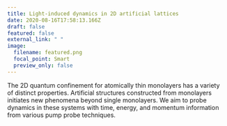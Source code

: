 ```yaml
---
title: Light-induced dynamics in 2D artificial lattices
date: 2020-08-16T17:58:13.166Z
draft: false
featured: false
external_link: " "
image:
  filename: featured.png
  focal_point: Smart
  preview_only: false
---
```

The 2D quantum confinement for atomically thin monolayers has a variety of distinct properties. Artificial structures constructed from monolayers initiates new phenomena beyond single monolayers. We aim to probe dynamics in these systems with time, energy, and momentum information from various pump probe techniques.